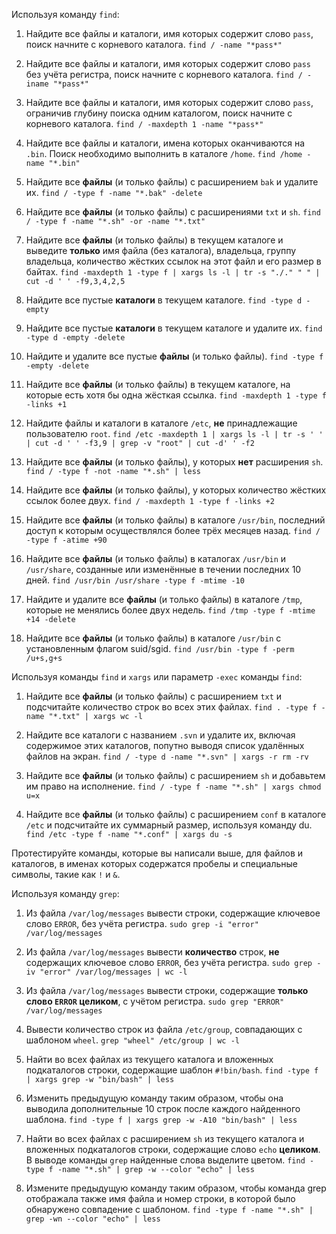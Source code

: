 
Используя команду `find`:

1. Найдите все файлы и каталоги, имя которых содержит слово `pass`, поиск начните с корневого каталога.
`find / -name "*pass*"`

2. Найдите все файлы и каталоги, имя которых содержит слово `pass` без учёта регистра, поиск начните с корневого каталога.
`find / -iname "*pass*" `

3. Найдите все файлы и каталоги, имя которых содержит слово `pass`, ограничив глубину поиска одним каталогом, поиск начните с корневого каталога.
`find / -maxdepth 1 -name "*pass*"`

4. Найдите все файлы и каталоги, имена которых оканчиваются на `.bin`. Поиск необходимо выполнить в каталоге `/home`.
`find /home -name "*.bin"`

5. Найдите все **файлы** (и только файлы) с расширением `bak` и удалите их.
`find / -type f -name "*.bak" -delete`

6. Найдите все **файлы** (и только файлы) с расширениями `txt` и `sh`.
`find / -type f -name "*.sh" -or -name "*.txt"`

7. Найдите все **файлы** (и только файлы) в текущем каталоге и выведите **только** имя файла (без каталога), владельца, группу владельца, количество жёстких ссылок на этот файл и его размер в байтах.
`find -maxdepth 1 -type f | xargs ls -l | tr -s "./." " " | cut -d ' ' -f9,3,4,2,5`

8. Найдите все пустые **каталоги** в текущем каталоге.
`find -type d -empty`

9. Найдите все пустые **каталоги** в текущем каталоге и удалите их.
`find -type d -empty -delete`

10. Найдите и удалите все пустые **файлы** (и только файлы).
`find -type f -empty -delete`

11. Найдите все **файлы** (и только файлы) в текущем каталоге, на которые есть хотя бы одна жёcткая ссылка.
`find -maxdepth 1 -type f -links +1`

12. Найдите файлы и каталоги в каталоге `/etc`, **не** принадлежащие пользователю `root`.
`find /etc -maxdepth 1 | xargs ls -l | tr -s ' ' | cut -d ' ' -f3,9 | grep -v "root" | cut -d' ' -f2`

13. Найдите все **файлы** (и только файлы), у которых **нет** расширения `sh`.
`find / -type f -not -name "*.sh" | less`

14. Найдите все **файлы** (и только файлы), у которых количество жёстких ссылок более двух.
`find / -maxdepth 1 -type f -links +2`

15. Найдите все **файлы** (и только файлы) в каталоге `/usr/bin`, последний доступ к которым осуществлялся более трёх месяцев назад.
`find / -type f -atime +90`

16. Найдите все **файлы** (и только файлы) в каталогах `/usr/bin` и `/usr/share`, созданные или изменённые в течении последних 10 дней.
`find /usr/bin /usr/share -type f -mtime -10`

17. Найдите и удалите все **файлы** (и только файлы) в каталоге `/tmp`, которые не менялись более двух недель.
`find /tmp -type f -mtime +14 -delete`

18. Найдите все **файлы** (и только файлы) в каталоге `/usr/bin` с установленным флагом suid/sgid.
`find /usr/bin -type f -perm /u+s,g+s`

Используя команды `find` и `xargs` или параметр `-exec` команды `find`:

1. Найдите все **файлы** (и только файлы) с расширением `txt` и подсчитайте количество строк во всех этих файлах.
`find . -type f -name "*.txt" | xargs wc -l`

2. Найдите все каталоги с названием `.svn` и удалите их, включая содержимое этих каталогов, попутно выводя список удалённых файлов на экран.
`find / -type d -name "*.svn" | xargs -r rm -rv`

3. Найдите все **файлы** (и только файлы) с расширением `sh` и добавьтем им право на исполнение.
`find / -type f -name "*.sh" | xargs chmod u=x`

4. Найдите все **файлы** (и только файлы) с расширением `conf` в каталоге `/etc` и подсчитайте их суммарный размер, используя команду du.
`find /etc -type f -name "*.conf" | xargs du -s`

Протестируйте команды, которые вы написали выше, для файлов и каталогов, в именах которых содержатся пробелы и специальные символы, такие как `!` и `&`.

Используя команду `grep`:

1. Из файла `/var/log/messages` вывести строки, содержащие ключевое слово `ERROR`, без учёта регистра.
`sudo grep -i "error" /var/log/messages`

2. Из файла `/var/log/messages` вывести **количество** строк, **не** содержащих ключевое слово `ERROR`, без учёта регистра.
`sudo grep -iv "error" /var/log/messages | wc -l`

3. Из файла `/var/log/messages` вывести строки, содержащие **только слово `ERROR` целиком**, с учётом регистра.
`sudo grep "ERROR" /var/log/messages`

4. Вывести количество строк из файла `/etc/group`, совпадающих с шаблоном `wheel`.
`grep "wheel" /etc/group | wc -l`

5. Найти во всех файлах из текущего каталога и вложенных подкаталогов строки, содержащие шаблон `#!bin/bash`.
`find -type f | xargs grep -w "bin/bash" | less`

6. Изменить предыдущую команду таким образом, чтобы она выводила дополнительные 10 строк после каждого найденного шаблона.
`find -type f | xargs grep -w -A10 "bin/bash" | less`

7. Найти во всех файлах с расширением `sh` из текущего каталога и вложенных подкаталогов строки, содержащие слово `echo` **целиком**. В выводе команды `grep` найденные слова выделите цветом.
`find -type f -name "*.sh" | grep -w --color "echo" | less`

8. Измените предыдущую команду таким образом, чтобы команда grep отображала также имя файла и номер строки, в которой было обнаружено совпадение с шаблоном.
`find -type f -name "*.sh" | grep -wn --color "echo" | less`


